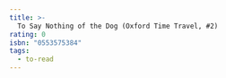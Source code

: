 ```yaml
---
title: >-
  To Say Nothing of the Dog (Oxford Time Travel, #2)
rating: 0
isbn: "0553575384"
tags:
  - to-read
---
```


